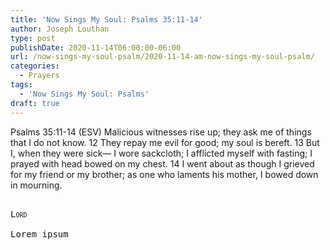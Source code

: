 ```yaml
---
title: 'Now Sings My Soul: Psalms 35:11-14'
author: Joseph Louthan
type: post
publishDate: 2020-11-14T06:00:00-06:00
url: /now-sings-my-soul-psalm/2020-11-14-am-now-sings-my-soul-psalm/
categories:
  - Prayers
tags:
  - 'Now Sings My Soul: Psalms'
draft: true
---
```

Psalms 35:11-14 (ESV) Malicious witnesses rise up;
they ask me of things that I do not know.
12 They repay me evil for good;
my soul is bereft.
13 But I, when they were sick—
I wore sackcloth;
I afflicted myself with fasting;
I prayed with head bowed on my chest.
14 I went about as though I grieved for my friend or my brother;
as one who laments his mother,
I bowed down in mourning.
<pre>
<div style="font-variant: small-caps;">
Lord
</div>
Lorem ipsum
</pre>
